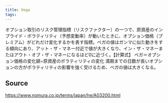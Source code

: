 ```yaml
---
title: Vega
tags: 
---
```


オプション取引のリスク管理指標（リスクファクター）の一つで、原資産のインプライド・ボラティリティ（予想変動率）が動いたときに、オプション価格（プレミアム）がどれだけ変化するかを表す指標。ベガの値はガンマに似た動きをする傾向にあり、アット・ザ・マネー付近で値が大きくなり、イン・ザ・マネーまたはアウト・オブ・ザ・マネーになるほど0に近づく。【計算式】 ベガ＝オプション価格の変化額÷原資産のボラティリティの変化 満期までの日数が長いオプションの方がボラティリティの影響を強く受けるため、ベガの値は大きくなる。

## Source
https://www.nomura.co.jp/terms/japan/he/A03200.html